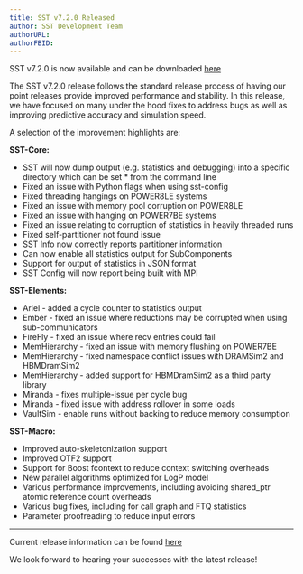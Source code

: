 ```yaml
---
title: SST v7.2.0 Released
author: SST Development Team
authorURL: 
authorFBID: 
---
```


SST v7.2.0 is now available and can be downloaded [here](http://sst-simulator.org/SSTPages/SSTMainDownloads)

<!--truncate-->

The SST v7.2.0 release follows the standard release process of having our point releases provide improved performance and stability. In this release, we have focused on many under the hood fixes to address bugs as well as improving predictive accuracy and simulation speed.

A selection of the improvement highlights are:

**SST-Core:**

* SST will now dump output (e.g. statistics and debugging) into a specific directory which can be set * from the command line
* Fixed an issue with Python flags when using sst-config
* Fixed threading hangings on POWER8LE systems
* Fixed an issue with memory pool corruption on POWER8LE
* Fixed an issue with hanging on POWER7BE systems
* Fixed an issue relating to corruption of statistics in heavily threaded runs
* Fixed self-partitioner not found issue
* SST Info now correctly reports partitioner information
* Can now enable all statistics output for SubComponents
* Support for output of statistics in JSON format
* SST Config will now report being built with MPI

**SST-Elements:**

* Ariel - added a cycle counter to statistics output
* Ember - fixed an issue where reductions may be corrupted when using sub-communicators
* FireFly - fixed an issue where recv entries could fail
* MemHierarchy - fixed an issue with memory flushing on POWER7BE
* MemHierarchy - fixed namespace conflict issues with DRAMSim2 and HBMDramSim2
* MemHierarchy - added support for HBMDramSim2 as a third party library
* Miranda - fixes multiple-issue per cycle bug
* Miranda - fixed issue with address rollover in some loads
* VaultSim - enable runs without backing to reduce memory consumption

**SST-Macro:**

* Improved auto-skeletonization support
* Improved OTF2 support
* Support for Boost fcontext to reduce context switching overheads
* New parallel algorithms optimized for LogP model
* Various performance improvements, including avoiding shared_ptr atomic reference count overheads
* Various bug fixes, including for call graph and FTQ statistics
* Parameter proofreading to reduce input errors

---

Current release information can be found [here](http://sst-simulator.org/SSTPages/SSTmicroReleaseV7dot1dot0/)

We look forward to hearing your successes with the latest release!
